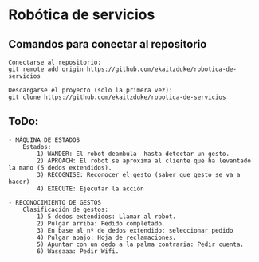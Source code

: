 # Robótica de servicios

## Comandos para conectar al repositorio
    Conectarse al repositorio:
    git remote add origin https://github.com/ekaitzduke/robotica-de-servicios 

    Descargarse el proyecto (solo la primera vez):
    git clone https://github.com/ekaitzduke/robotica-de-servicios


## ToDo:
    - MÁQUINA DE ESTADOS
        Estados:
            1) WANDER: El robot deambula  hasta detectar un gesto.
            2) APROACH: El robot se aproxima al cliente que ha levantado la mano (5 dedos extendidos).
            3) RECOGNISE: Reconocer el gesto (saber que gesto se va a hacer)
            4) EXECUTE: Ejecutar la acción

    - RECONOCIMIENTO DE GESTOS
        Clasificación de gestos:
            1) 5 dedos extendidos: Llamar al robot.
            2) Pulgar arriba: Pedido completado.
            3) En base al nº de dedos extendido: seleccionar pedido
            4) Pulgar abajo: Hoja de reclamaciones.
            5) Apuntar con un dedo a la palma contraria: Pedir cuenta.
            6) Wassaaa: Pedir Wifi.